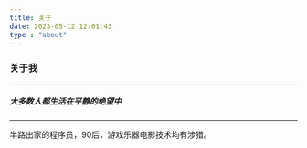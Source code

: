 ```yaml
---
title: 关于
date: 2023-05-12 12:01:43
type : "about"
---
```


### 关于我

----

##### *大多数人都生活在平静的绝望中*

------

半路出家的程序员，90后，游戏乐器电影技术均有涉猎。










